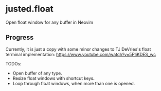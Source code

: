 # justed.float
Open float window for any buffer in Neovim

## Progress
Currently, it is just a copy with some minor changes to TJ DeVries's float terminal
implementation: https://www.youtube.com/watch?v=5PIiKDES_wc

TODOs:
* Open buffer of any type.
* Resize float windows with shortcut keys.
* Loop through float windows, when more than one is opened.


